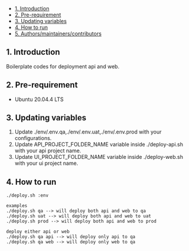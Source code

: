 - [1. Introduction](#1-introduction)
- [2. Pre-requirement](#2-pre-requirement)
- [3. Updating variables](#3-updating-variables)
- [4. How to run](#4-how-to-run)
- [5. Authors/maintainers/contributors](#5-authorsmaintainerscontributors)

## 1. Introduction

Boilerplate codes for deployment api and web.

## 2. Pre-requirement
- Ubuntu 20.04.4 LTS

## 3. Updating variables


1. Update ./env/.env.qa,./env/.env.uat,./env/.env.prod
with your configurations.
2. Update API_PROJECT_FOLDER_NAME variable inside ./deploy-api.sh with your api project name.
3. Update UI_PROJECT_FOLDER_NAME variable inside ./deploy-web.sh with your ui project name.

## 4. How to run

```
./deploy.sh :env

examples
./deploy.sh qa --> will deploy both api and web to qa
./deploy.sh uat --> will deploy both api and web to uat
./deploy.sh prod --> will deploy both api and web to prod

deploy either api or web
./deploy.sh qa api --> will deploy only api to qa
./deploy.sh qa web --> will deploy only web to qa

```

